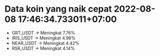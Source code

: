 # Data koin yang naik cepat 2022-08-08 17:46:34.733011+07:00

* GRT_USDT -> Meningkat 7.76%
* IRIS_USDT -> Meningkat 4.98%
* NEAR_USDT -> Meningkat 4.42%
* RSR_USDT -> Meningkat 4.14%
